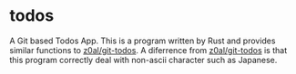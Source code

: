 # todos

A Git based Todos App.
This is a program written by Rust and provides similar functions to [z0al/git-todos](https://github.com/z0al/git-todos).
A diferrence from [z0al/git-todos](https://github.com/z0al/git-todos) is that this program correctly deal with non-ascii character such as Japanese.
